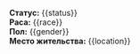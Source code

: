 **Статус:** {{status}}  
**Раса:** {{race}}  
**Пол:** {{gender}}  
**Место жительства:** {{location}}
